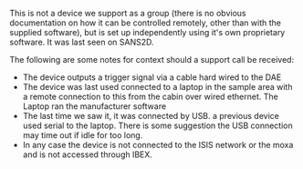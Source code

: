 This is not a device we support as a group (there is no obvious documentation on how it can be controlled remotely, other than with the supplied software), but is set up independently using it's own proprietary software. It was last seen on SANS2D. 

The following are some notes for context should a support call be received:
* The device outputs a trigger signal via a cable hard wired to the DAE
* The device was last used connected to a laptop in the sample area with a remote connection to this from the cabin over wired ethernet. The Laptop ran the manufacturer software
* The last time we saw it, it was connected by USB. a previous device used serial to the laptop. There is some suggestion the USB connection may time out if idle for too long. 
* In any case the device is not connected to the ISIS network or the moxa and is not accessed through IBEX.